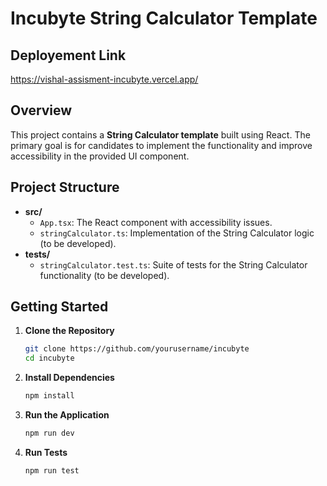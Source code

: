 # Incubyte String Calculator Template


## **Deployement Link**
https://vishal-assisment-incubyte.vercel.app/
## Overview

This project contains a **String Calculator template** built using React. The primary goal is for candidates to implement the functionality and improve accessibility in the provided UI component.

## Project Structure

- **src/**
  - `App.tsx`: The React component with accessibility issues.
  - `stringCalculator.ts`: Implementation of the String Calculator logic (to be developed).
- **tests/**
  - `stringCalculator.test.ts`: Suite of tests for the String Calculator functionality (to be developed).

## Getting Started

1. **Clone the Repository**

   ```bash
   git clone https://github.com/yourusername/incubyte
   cd incubyte
   ```

2. **Install Dependencies**

   ```bash
   npm install
   ```

3. **Run the Application**

   ```bash
   npm run dev
   ```

4. **Run Tests**

   ```bash
   npm run test
   ```

